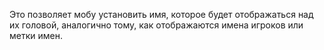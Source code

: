 Это позволяет мобу установить имя, которое будет отображаться над их головой, аналогично тому, как
отображаются имена игроков или метки имен.